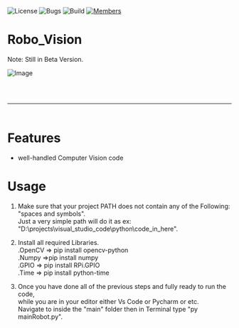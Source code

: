 ![License](https://img.shields.io/badge/license-BSD--3-orange) ![Bugs](https://img.shields.io/badge/bugs-0%20open-brightgreen) ![Build](https://img.shields.io/badge/Build-passing-brightgreen?logo=github) [![Members](https://img.shields.io/discord/750034898680807434?label=members&logo=discord&color=7289da)](https://discord.gg/CHZea8zvBG)

# Robo_Vision
Note: Still in Beta Version.

![Image](https://user-images.githubusercontent.com/64253660/240931398-b128e9f5-534c-447c-8a65-834b3d4547c7.jpg)

<hr style="border-radius: 2%; margin-top: 60px; margin-bottom: 60px;" noshade="" size="20" width="100%">

# Features

-   well-handled Computer Vision code

# Usage

1. Make sure that your project PATH does not contain any of the Following: "spaces and symbols".<br>
  Just a very simple path will do it as ex: "D:\projects\visual_studio_code\python\code_in_here".

2. Install all required Libraries.<br>
  .OpenCV => pip install opencv-python<br>
  .Numpy =>pip install numpy<br>
  .GPIO => pip install RPi.GPIO<br>
  .Time => pip install python-time<br>
  
3. Once you have done all of the previous steps and fully ready to run the code,<br>
  while you are in your editor either Vs Code or Pycharm or etc.<br>
  Navigate to inside the "main" folder then in Terminal type "py mainRobot.py".
